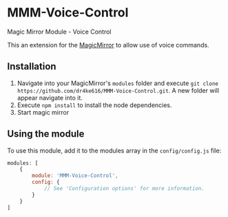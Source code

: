 # MMM-Voice-Control
Magic Mirror Module - Voice Control

This an extension for the [MagicMirror](https://github.com/MichMich/MagicMirror) to allow use of voice commands.

## Installation
1. Navigate into your MagicMirror's `modules` folder and execute `git clone https://github.com/dr4ke616/MMM-Voice-Control.git`. A new folder will appear navigate into it.
2. Execute `npm install` to install the node dependencies.
4. Start magic mirror

## Using the module

To use this module, add it to the modules array in the `config/config.js` file:
````javascript
modules: [
    {
        module: 'MMM-Voice-Control',
        config: {
            // See 'Configuration options' for more information.
        }
    }
]
````
